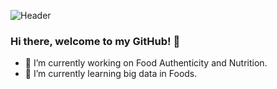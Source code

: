 ![Header](background.png "Header")

### Hi there, welcome to my GitHub! 👋


- 🔭 I’m currently working on Food Authenticity and Nutrition.
- 🌱 I’m currently learning big data in Foods.
